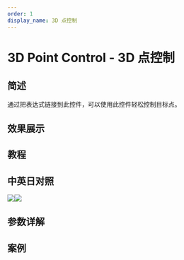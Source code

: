 ```yaml
---
order: 1
display_name: 3D 点控制
---
```


# 3D Point Control - 3D 点控制

## 简述

通过把表达式链接到此控件，可以使用此控件轻松控制目标点。

## 效果展示

## 教程

## 中英日对照

![](https://mir.yuelili.com/user/AE/effects/AE-Effects-Expression-Controls-3D_Point_Control.png)![](https://mir.yuelili.com/user/AE/effects/AE-Effects-Expression-Controls-3D_Point_Control_cn.png)

## 参数详解

## 案例
